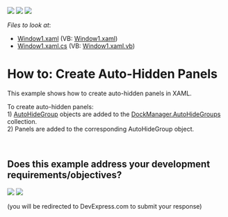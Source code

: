 <!-- default badges list -->
[![](https://img.shields.io/badge/Open_in_DevExpress_Support_Center-FF7200?style=flat-square&logo=DevExpress&logoColor=white)](https://supportcenter.devexpress.com/ticket/details/E1628)
[![](https://img.shields.io/badge/📖_How_to_use_DevExpress_Examples-e9f6fc?style=flat-square)](https://docs.devexpress.com/GeneralInformation/403183)
[![](https://img.shields.io/badge/💬_Leave_Feedback-feecdd?style=flat-square)](#does-this-example-address-your-development-requirementsobjectives)
<!-- default badges end -->
<!-- default file list -->
*Files to look at*:

* [Window1.xaml](./CS/CreateAutoHiddenPanels/Window1.xaml) (VB: [Window1.xaml](./VB/CreateAutoHiddenPanels/Window1.xaml))
* [Window1.xaml.cs](./CS/CreateAutoHiddenPanels/Window1.xaml.cs) (VB: [Window1.xaml.vb](./VB/CreateAutoHiddenPanels/Window1.xaml.vb))
<!-- default file list end -->
# How to: Create Auto-Hidden Panels


<p>This example shows how to create auto-hidden panels in XAML.</p>
<p>To create auto-hidden panels:<br> 1) <a href="https://documentation.devexpress.com/#WPF/CustomDocument6827">AutoHideGroup</a> objects are added to the <a href="https://documentation.devexpress.com/#WPF/DevExpressXpfDockingDockLayoutManager_AutoHideGroupstopic">DockManager.AutoHideGroups</a> collection. <br> 2) Panels are added to the corresponding AutoHideGroup object.</p>

<br/>


<!-- feedback -->
## Does this example address your development requirements/objectives?

[<img src="https://www.devexpress.com/support/examples/i/yes-button.svg"/>](https://www.devexpress.com/support/examples/survey.xml?utm_source=github&utm_campaign=wpf-docklayoutmanager-create-auto-hidden-panels&~~~was_helpful=yes) [<img src="https://www.devexpress.com/support/examples/i/no-button.svg"/>](https://www.devexpress.com/support/examples/survey.xml?utm_source=github&utm_campaign=wpf-docklayoutmanager-create-auto-hidden-panels&~~~was_helpful=no)

(you will be redirected to DevExpress.com to submit your response)
<!-- feedback end -->
